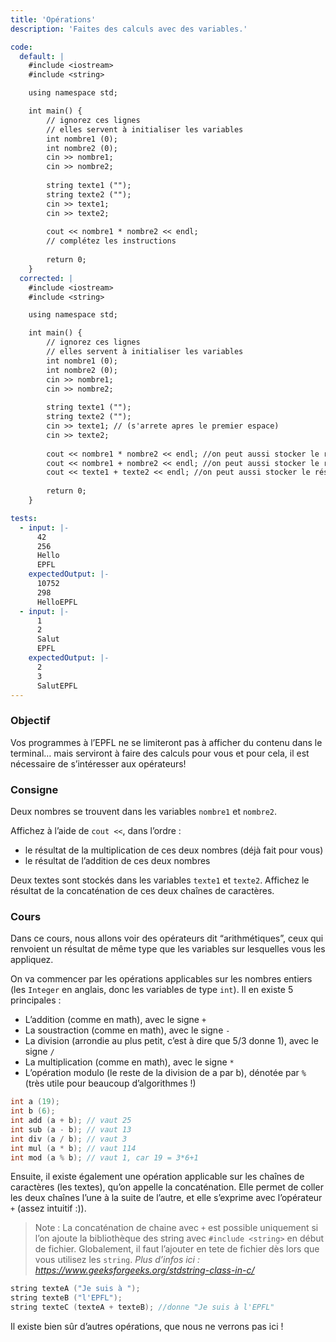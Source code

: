 ```yaml
---
title: 'Opérations'
description: 'Faites des calculs avec des variables.'

code:
  default: |
    #include <iostream>
    #include <string>

    using namespace std;

    int main() {        
        // ignorez ces lignes    
        // elles servent à initialiser les variables        
        int nombre1 (0);    
        int nombre2 (0);  
        cin >> nombre1;
        cin >> nombre2;
            
        string texte1 ("");        
        string texte2 ("");     
        cin >> texte1;
        cin >> texte2;   
        
        cout << nombre1 * nombre2 << endl;
        // complétez les instructions
        
        return 0;
    }
  corrected: |
    #include <iostream>
    #include <string>

    using namespace std;

    int main() {        
        // ignorez ces lignes    
        // elles servent à initialiser les variables        
        int nombre1 (0);    
        int nombre2 (0);  
        cin >> nombre1;
        cin >> nombre2;
            
        string texte1 ("");        
        string texte2 ("");     
        cin >> texte1; // (s'arrete apres le premier espace)
        cin >> texte2;    
            
        cout << nombre1 * nombre2 << endl; //on peut aussi stocker le résultat dans une variable intermédiaire     
        cout << nombre1 + nombre2 << endl; //on peut aussi stocker le résultat dans une variable intermédiaire
        cout << texte1 + texte2 << endl; //on peut aussi stocker le résultat dans une variable intermédiaire
        
        return 0;
    }

tests:
  - input: |-
      42
      256
      Hello
      EPFL
    expectedOutput: |-
      10752
      298
      HelloEPFL
  - input: |-
      1
      2
      Salut
      EPFL
    expectedOutput: |-
      2
      3
      SalutEPFL
---
```


### Objectif

Vos programmes à l’EPFL ne se limiteront pas à afficher du contenu dans le terminal… mais serviront à faire des calculs pour vous et pour cela, il est nécessaire de s’intéresser aux opérateurs!

### Consigne

Deux nombres se trouvent dans les variables `nombre1` et `nombre2`.

Affichez à l’aide de `cout <<`, dans l’ordre :

- le résultat de la multiplication de ces deux nombres (déjà fait pour vous)
- le résultat de l’addition de ces deux nombres

Deux textes sont stockés dans les variables `texte1` et `texte2`.
Affichez le résultat de la concaténation de ces deux chaînes de caractères.

### Cours

Dans ce cours, nous allons voir des opérateurs dit “arithmétiques”, ceux qui renvoient un résultat de même type que les variables sur lesquelles vous les appliquez.

On va commencer par les opérations applicables sur les nombres entiers (les `Integer` en anglais, donc les variables de type `int`). Il en existe 5 principales :

- L’addition (comme en math), avec le signe `+`
- La soustraction (comme en math), avec le signe `-`
- La division (arrondie au plus petit, c’est à dire que 5/3 donne 1), avec le signe `/`
- La multiplication (comme en math), avec le signe `*`
- L’opération modulo (le reste de la division de a par b), dénotée par `%` (très utile pour beaucoup d’algorithmes !)

```cpp
int a (19);
int b (6);
int add (a + b); // vaut 25
int sub (a - b); // vaut 13
int div (a / b); // vaut 3
int mul (a * b); // vaut 114
int mod (a % b); // vaut 1, car 19 = 3*6+1
```

Ensuite, il existe également une opération applicable sur les chaînes de caractères (les textes), qu’on appelle la concaténation. Elle permet de coller les deux chaînes l’une à la suite de l’autre, et elle s’exprime avec l’opérateur `+` (assez intuitif :)).

> Note : La concaténation de chaine avec `+` est possible uniquement si l’on ajoute la bibliothèque des string avec `#include <string>` en début de fichier. Globalement, il faut l’ajouter en tete de fichier dès lors que vous utilisez les `string`. _Plus d’infos ici : https://www.geeksforgeeks.org/stdstring-class-in-c/_

```cpp
string texteA ("Je suis à ");
string texteB ("l'EPFL");
string texteC (texteA + texteB); //donne "Je suis à l'EPFL"
```

Il existe bien sûr d’autres opérations, que nous ne verrons pas ici !
